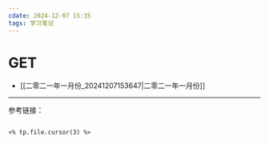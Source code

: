 ```yaml
---
cdate: 2024-12-07 15:35
tags: 学习笔记 
---
```


# GET

- [[二零二一年一月份_20241207153647|二零二一年一月份]]

---

参考链接：

```

<% tp.file.cursor(3) %>

```